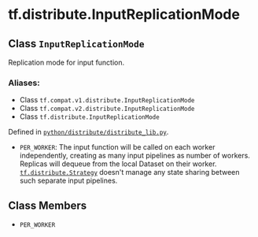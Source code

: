 <div itemscope itemtype="http://developers.google.com/ReferenceObject">
<meta itemprop="name" content="tf.distribute.InputReplicationMode" />
<meta itemprop="path" content="Stable" />
<meta itemprop="property" content="PER_WORKER"/>
</div>

# tf.distribute.InputReplicationMode

## Class `InputReplicationMode`

Replication mode for input function.



### Aliases:

* Class `tf.compat.v1.distribute.InputReplicationMode`
* Class `tf.compat.v2.distribute.InputReplicationMode`
* Class `tf.distribute.InputReplicationMode`



Defined in [`python/distribute/distribute_lib.py`](/code/stable/tensorflow/python/distribute/distribute_lib.py).

<!-- Placeholder for "Used in" -->

* `PER_WORKER`: The input function will be called on each worker
  independently, creating as many input pipelines as number of workers.
  Replicas will dequeue from the local Dataset on their worker.
  <a href="../../tf/distribute/Strategy.md"><code>tf.distribute.Strategy</code></a> doesn't manage any state sharing between such
  separate input pipelines.

## Class Members

* `PER_WORKER` <a id="PER_WORKER"></a>
